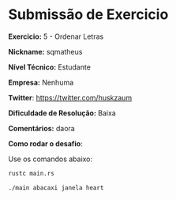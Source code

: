# Submissão de Exercicio

**Exercicio:** 5 - Ordenar Letras

**Nickname:** sqmatheus

**Nível Técnico:** Estudante

**Empresa:** Nenhuma

**Twitter**: https://twitter.com/huskzaum

**Dificuldade de Resolução:** Baixa

**Comentários:** daora

**Como rodar o desafio**:

Use os comandos abaixo:

```bash
rustc main.rs
```

```bash
./main abacaxi janela heart
```
